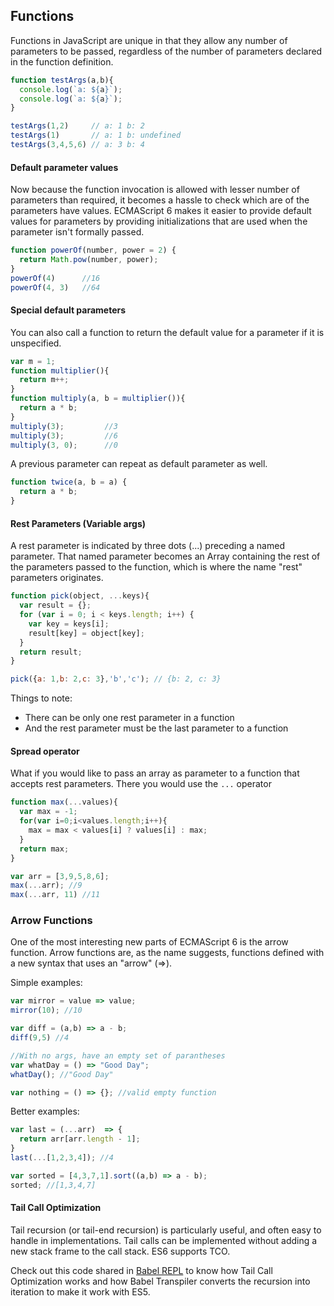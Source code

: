 ## Functions

Functions in JavaScript are unique in that they allow any number of parameters to be passed, regardless of the number of parameters declared in the function definition.

``` javascript
function testArgs(a,b){
  console.log(`a: ${a}`);
  console.log(`a: ${a}`);
}

testArgs(1,2)     // a: 1 b: 2
testArgs(1)       // a: 1 b: undefined
testArgs(3,4,5,6) // a: 3 b: 4
```

#### Default parameter values 

Now because the function invocation is allowed with lesser number of parameters than required, it becomes a hassle to check which are of the parameters have values. ECMAScript 6 makes it easier to provide default values for parameters by providing initializations that are used when the parameter isn't formally passed.

``` javascript
function powerOf(number, power = 2) {
  return Math.pow(number, power);
}
powerOf(4)      //16
powerOf(4, 3)   //64
```

#### Special default parameters

You can also call a function to return the default value for a parameter if it is unspecified.

``` javascript
var m = 1;
function multiplier(){
  return m++;
}
function multiply(a, b = multiplier()){
  return a * b;
}
multiply(3);         //3
multiply(3);         //6
multiply(3, 0);      //0
```

A previous parameter can repeat as default parameter as well.

``` javascript
function twice(a, b = a) {
  return a * b;
}
```

#### Rest Parameters (Variable args)

A rest parameter is indicated by three dots (...) preceding a named parameter. That named parameter becomes an Array containing the rest of the parameters passed to the function, which is where the name "rest" parameters originates.

``` javascript
function pick(object, ...keys){
  var result = {};
  for (var i = 0; i < keys.length; i++) {
    var key = keys[i];
    result[key] = object[key];
  }
  return result;
}

pick({a: 1,b: 2,c: 3},'b','c'); // {b: 2, c: 3}
```

Things to note:
* There can be only one rest parameter in a function
* And the rest parameter must be the last parameter to a function

#### Spread operator

What if you would like to pass an array as parameter to a function that accepts rest parameters. There you would use the `...` operator

``` javascript
function max(...values){
  var max = -1;
  for(var i=0;i<values.length;i++){
    max = max < values[i] ? values[i] : max;
  }
  return max;
}

var arr = [3,9,5,8,6];
max(...arr); //9
max(...arr, 11) //11
```
### Arrow Functions

One of the most interesting new parts of ECMAScript 6 is the arrow function. Arrow functions are, as the name suggests, functions defined with a new syntax that uses an "arrow" (=>). 

Simple examples:

``` javascript
var mirror = value => value;
mirror(10); //10

var diff = (a,b) => a - b;
diff(9,5) //4

//With no args, have an empty set of parantheses
var whatDay = () => "Good Day";
whatDay(); //"Good Day"

var nothing = () => {}; //valid empty function
```
Better examples:

``` javascript
var last = (...arr)  => {
  return arr[arr.length - 1];
}
last(...[1,2,3,4]); //4

var sorted = [4,3,7,1].sort((a,b) => a - b);
sorted; //[1,3,4,7]
```

#### Tail Call Optimization 

Tail recursion (or tail-end recursion) is particularly useful, and often easy to handle in implementations. Tail calls can be implemented without adding a new stack frame to the call stack. ES6 supports TCO. 

Check out this code shared in [Babel REPL](https://t.co/lRM2jFNGMs) to know how Tail Call Optimization works and how Babel Transpiler converts the recursion into iteration to make it work with ES5.


